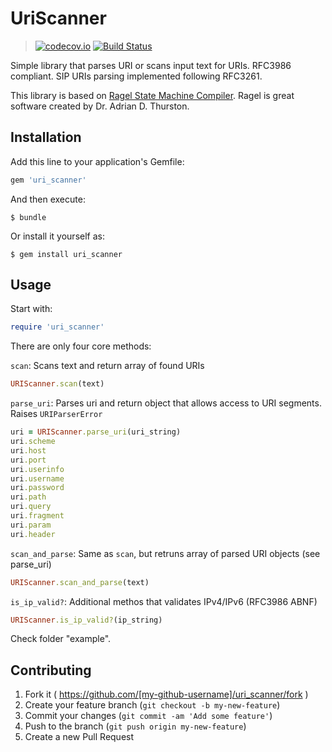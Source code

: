 # UriScanner

> [![codecov.io](https://codecov.io/github/staskobzar/uri_scanner/coverage.svg?branch=master)](https://codecov.io/github/staskobzar/uri_scanner?branch=master) [![Build Status](https://travis-ci.org/staskobzar/uri_scanner.svg?branch=master)](https://travis-ci.org/staskobzar/uri_scanner)

Simple library that parses URI or scans input text for URIs.
RFC3986 compliant. SIP URIs parsing implemented following RFC3261.

This library is based on [Ragel State Machine Compiler](http://www.colm.net/open-source/ragel/).
Ragel is great software created by Dr. Adrian D. Thurston.

## Installation

Add this line to your application's Gemfile:

```ruby
gem 'uri_scanner'
```

And then execute:

    $ bundle

Or install it yourself as:

    $ gem install uri_scanner

## Usage

Start with:
```ruby
require 'uri_scanner'
```
There are only four core methods:

```scan```: Scans text and return array of found URIs
```ruby
URIScanner.scan(text)
```

```parse_uri```: Parses uri and return object that allows access to URI segments.
Raises ```URIParserError```
```ruby
uri = URIScanner.parse_uri(uri_string)
uri.scheme
uri.host
uri.port
uri.userinfo
uri.username
uri.password
uri.path
uri.query
uri.fragment
uri.param
uri.header
```

```scan_and_parse```: Same as ```scan```, but retruns array of parsed URI objects (see parse_uri)
```ruby
URIScanner.scan_and_parse(text)
```

```is_ip_valid?```: Additional methos that validates IPv4/IPv6 (RFC3986 ABNF)
```ruby
URIScanner.is_ip_valid?(ip_string)
```

Check folder "example".

## Contributing

1. Fork it ( https://github.com/[my-github-username]/uri_scanner/fork )
2. Create your feature branch (`git checkout -b my-new-feature`)
3. Commit your changes (`git commit -am 'Add some feature'`)
4. Push to the branch (`git push origin my-new-feature`)
5. Create a new Pull Request
